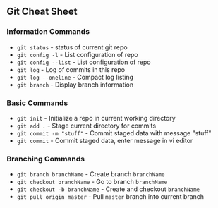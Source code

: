 ## Git Cheat Sheet

### Information Commands
* `git status` - status of current git repo
* `git config -l` - List configuration of repo
* `git config --list` - List configuration of repo
* `git log` - Log of commits in this repo
* `git log --oneline` - Compact log listing
* `git branch` - Display branch information

### Basic Commands
* `git init` - Initialize a repo in current working directory
* `git add .` - Stage current directory for commits
* `git commit -m "stuff"` - Commit staged data with message "stuff"
* `git commit` - Commit staged data, enter message in vi editor

### Branching Commands
* `git branch branchName` - Create branch `branchName`
* `git checkout branchName` - Go to branch `branchName`
* `git checkout -b branchName` - Create and checkout `branchName`
* `git pull origin master` - Pull `master` branch into current branch
